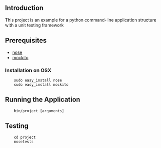 ## Introduction

This project is an example for a python command-line application structure with a unit testing framework

## Prerequisites

* [nose](http://code.google.com/p/python-nose/)
* [mockito](http://code.google.com/p/mockito-python/)

### Installation on OSX

        sudo easy_install nose
        sudo easy_install mockito

## Running the Application

        bin/project [arguments]

## Testing

        cd project
        nosetests
